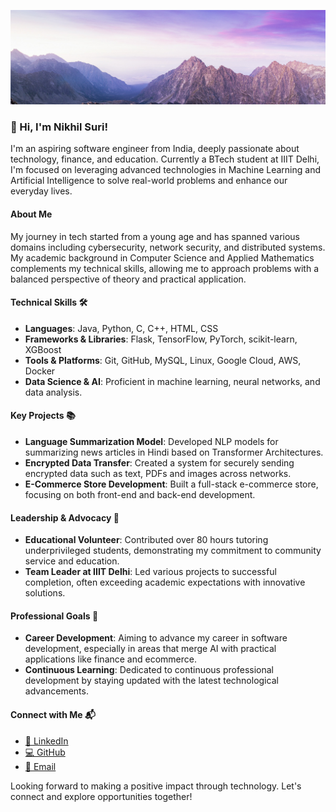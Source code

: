 ![Programming and Software Development](SecondBanner.png)

### 👋 Hi, I'm Nikhil Suri!

I'm an aspiring software engineer from India, deeply passionate about technology, finance, and education. Currently a BTech student at IIIT Delhi, I'm focused on leveraging advanced technologies in Machine Learning and Artificial Intelligence to solve real-world problems and enhance our everyday lives.

#### About Me
My journey in tech started from a young age and has spanned various domains including cybersecurity, network security, and distributed systems. My academic background in Computer Science and Applied Mathematics complements my technical skills, allowing me to approach problems with a balanced perspective of theory and practical application. 

#### Technical Skills 🛠️
- **Languages**: Java, Python, C, C++, HTML, CSS
- **Frameworks & Libraries**: Flask, TensorFlow, PyTorch, scikit-learn, XGBoost
- **Tools & Platforms**: Git, GitHub, MySQL, Linux, Google Cloud, AWS, Docker
- **Data Science & AI**: Proficient in machine learning, neural networks, and data analysis.

#### Key Projects 📚
- **Language Summarization Model**: Developed NLP models for summarizing news articles in Hindi based on Transformer Architectures.
- **Encrypted Data Transfer**: Created a system for securely sending encrypted data such as text, PDFs and images across networks.
- **E-Commerce Store Development**: Built a full-stack e-commerce store, focusing on both front-end and back-end development.

#### Leadership & Advocacy 🌟
- **Educational Volunteer**: Contributed over 80 hours tutoring underprivileged students, demonstrating my commitment to community service and education.
- **Team Leader at IIIT Delhi**: Led various projects to successful completion, often exceeding academic expectations with innovative solutions.

#### Professional Goals 🚀
- **Career Development**: Aiming to advance my career in software development, especially in areas that merge AI with practical applications like finance and ecommerce.
- **Continuous Learning**: Dedicated to continuous professional development by staying updated with the latest technological advancements.

#### Connect with Me 📬
- [🔗 LinkedIn](https://www.linkedin.com/in/-nikhil-suri/)
- [💻 GitHub](https://github.com/nikhil21268)
- [📧 Email](mailto:nikhil21268@iiitd.ac.in)

Looking forward to making a positive impact through technology. Let's connect and explore opportunities together!
